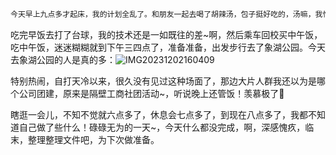 ```tex
今天早上九点多才起床，我的计划全乱了。和朋友一起去喝了胡辣汤，包子挺好吃的，汤嘛，我怕辣！不过重在体验，我也做出了尝试，刚入口的几口汤很不适应，但结尾几口喝着感觉还不错~
```
​	吃完早饭去打了台球，我的技术还是一如既往的差~啊，然后乘车回校买中午饭，吃中午饭，迷迷糊糊就到下午三四点了，准备准备，出发步行去了象湖公园。今天去象湖公园的人是真的多：![IMG20231202160409](./2023-12-02.assets/IMG20231202160409.jpg)

特别热闹，自打天冷以来，很久没有见过这种场面了，那边大片人群我还以为是哪个公司团建，原来是隔壁工商社团活动~，听说晚上还管饭！羡慕极了🥲

​	瞎逛一会儿，不知不觉就六点多了，休息会七点多了，到现在八点多了，我都不知道自己做了些什么！碌碌无为的一天~，今天什么都没完成，啊，深感愧疚，临末，整理整理文件吧，为下次做准备。
